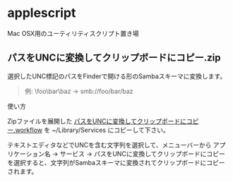 applescript
===========

Mac OSX用のユーティリティスクリプト置き場


パスをUNCに変換してクリップボードにコピー.zip
---------------------------------------------

選択したUNC標記のパスをFinderで開ける形のSambaスキーマに変換します。

> 例:
> \\foo\bar\baz  ->  smb://foo/bar/baz

使い方

Zipファイルを展開した [パスをUNCに変換してクリップボードにコピー.workflow](https://github.com/comoc/applescript/blob/master/%E3%83%8F%E3%82%9A%E3%82%B9%E3%82%92UNC%E3%81%AB%E5%A4%89%E6%8F%9B%E3%81%97%E3%81%A6%E3%82%AF%E3%83%AA%E3%83%83%E3%83%95%E3%82%9A%E3%83%9B%E3%82%99%E3%83%BC%E3%83%88%E3%82%99%E3%81%AB%E3%82%B3%E3%83%92%E3%82%9A%E3%83%BC.zip) を ~/Library/Services にコピーして下さい。

テキストエディタなどでUNCを含む文字列を選択して、メニューバーから
  アプリケーション名 -> サービス -> パスをUNCに変換してクリップボードにコピー
を選択すると、文字列がSambaスキーマに変換されてクリップボードにコピーされます。
